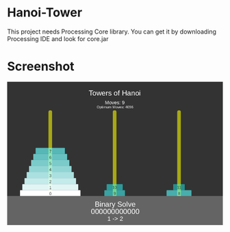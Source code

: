# Hanoi-Tower
This project needs Processing Core library. You can get it by downloading Processing IDE and look for core.jar
# Screenshot
![Reference](https://github.com/Humayung/Hanoi-Tower/blob/master/frame.png)
